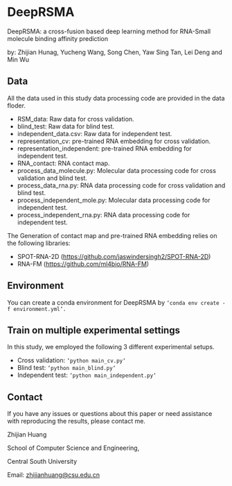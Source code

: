 # DeepRSMA
DeepRSMA: a cross-fusion based deep learning method for RNA-Small molecule binding affinity prediction

by: Zhijian Hunag, Yucheng Wang, Song Chen, Yaw Sing Tan, Lei Deng and Min Wu

## Data
All the data used in this study data processing code are provided in the data floder.
* RSM_data: Raw data for cross validation.
* blind_test: Raw data for blind test.
* independent_data.csv: Raw data for independent test.
* representation_cv: pre-trained RNA embedding for cross validation.
* representation_independent: pre-trained RNA embedding for independent test.
* RNA_contact: RNA contact map.
* process_data_molecule.py: Molecular data processing code for cross validation and blind test.
* process_data_rna.py: RNA data processing code  for cross validation and blind test.
* process_independent_mole.py: Molecular data processing code for independent test.
* process_independent_rna.py: RNA data processing code for independent test.

The Generation of contact map and pre-trained RNA embedding relies on the following libraries:
* SPOT-RNA-2D (https://github.com/jaswindersingh2/SPOT-RNA-2D)
* RNA-FM (https://github.com/ml4bio/RNA-FM)

## Environment
You can create a conda environment for DeepRSMA by `‘conda env create -f environment.yml‘.`

## Train on multiple experimental settings
In this study, we employed the following 3 different experimental setups.
* Cross validation: `‘python main_cv.py‘`
* Blind test: `‘python main_blind.py‘`
* Independent test: `‘python main_independent.py‘`

## Contact
If you have any issues or questions about this paper or need assistance with reproducing the results, please contact me.

Zhijian Huang

School of Computer Science and Engineering,

Central South University

Email: zhijianhuang@csu.edu.cn
